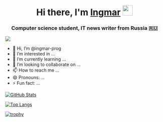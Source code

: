 <h1 align="center">Hi there, I'm 
  <a href="https://github.com/ingmar-prog/" target="_blank">Ingmar</a> 
  <img src="https://github.com/blackcater/blackcater/raw/main/images/Hi.gif" height="32"/>
</h1>

<h3 align="center">Computer science student, IT news writer from Russia 🇷🇺</h3>

![](https://komarev.com/ghpvc/?username=ingmar-prog&color=blueviolet&style=flat&label=PROFILE+VIEWS&abbreviated=true)

- 👋 Hi, I’m @ingmar-prog
- 👀 I’m interested in ...
- 🌱 I’m currently learning ...
- 💞️ I’m looking to collaborate on ...
- 📫 How to reach me ...
- 😄 Pronouns: ...
- ⚡ Fun fact: ...

[![GitHub Stats](https://github-readme-stats.vercel.app/api?username=ingmar-prog&count_private=true&show_icons=true&theme=buefy)](https://github.com/ingmar-prog/ingmar-prog)

[![Top Langs](https://github-readme-stats.vercel.app/api/top-langs/?username=ingmar-prog&layout=compact)](https://github.com/ingmar-prog/github-readme-stats)

[![trophy](https://github-profile-trophy.vercel.app/?username=ingmar-prog)](https://github.com/ingmar-prog/github-profile-trophy)
